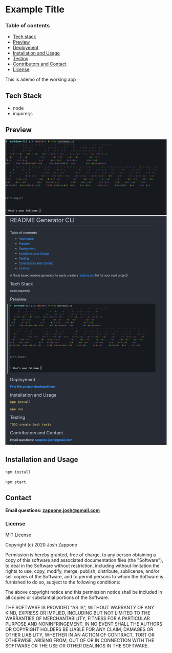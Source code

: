 # Example Title

### Table of contents

* [Tech stack](#tech-stack)
* [Preview](#preview)
* [Deployment](#deployment)
* [Installation and Usage](#installation-and-usage)
* [Testing](#testing)
* [Contributors and Contact](#contributors-and-contact)
* [License](#license)

This is ademo of the working app


## Tech Stack
* node
* inquirerjs



## Preview

![screenshot](img/img1.png)
![screenshot](img/img2.png)




## Installation and Usage

```npm install```

```npm start```


## Contact
**Email questions: [zappone.josh@gmail.com](mailto:zappone.josh@gmail.com)**

### License

MIT License

Copyright (c) 2020 Josh Zappone

Permission is hereby granted, free of charge, to any person obtaining a copy
of this software and associated documentation files (the "Software"), to deal
in the Software without restriction, including without limitation the rights
to use, copy, modify, merge, publish, distribute, sublicense, and/or sell
copies of the Software, and to permit persons to whom the Software is
furnished to do so, subject to the following conditions:

The above copyright notice and this permission notice shall be included in all
copies or substantial portions of the Software.

THE SOFTWARE IS PROVIDED "AS IS", WITHOUT WARRANTY OF ANY KIND, EXPRESS OR
IMPLIED, INCLUDING BUT NOT LIMITED TO THE WARRANTIES OF MERCHANTABILITY,
FITNESS FOR A PARTICULAR PURPOSE AND NONINFRINGEMENT. IN NO EVENT SHALL THE
AUTHORS OR COPYRIGHT HOLDERS BE LIABLE FOR ANY CLAIM, DAMAGES OR OTHER
LIABILITY, WHETHER IN AN ACTION OF CONTRACT, TORT OR OTHERWISE, ARISING FROM,
OUT OF OR IN CONNECTION WITH THE SOFTWARE OR THE USE OR OTHER DEALINGS IN THE
SOFTWARE.

